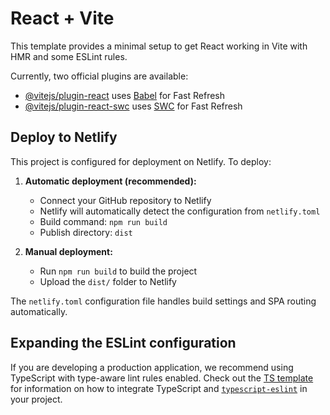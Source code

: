 # React + Vite

This template provides a minimal setup to get React working in Vite with HMR and some ESLint rules.

Currently, two official plugins are available:

- [@vitejs/plugin-react](https://github.com/vitejs/vite-plugin-react/blob/main/packages/plugin-react) uses [Babel](https://babeljs.io/) for Fast Refresh
- [@vitejs/plugin-react-swc](https://github.com/vitejs/vite-plugin-react/blob/main/packages/plugin-react-swc) uses [SWC](https://swc.rs/) for Fast Refresh

## Deploy to Netlify

This project is configured for deployment on Netlify. To deploy:

1. **Automatic deployment (recommended):**
   - Connect your GitHub repository to Netlify
   - Netlify will automatically detect the configuration from `netlify.toml`
   - Build command: `npm run build`
   - Publish directory: `dist`

2. **Manual deployment:**
   - Run `npm run build` to build the project
   - Upload the `dist/` folder to Netlify

The `netlify.toml` configuration file handles build settings and SPA routing automatically.

## Expanding the ESLint configuration

If you are developing a production application, we recommend using TypeScript with type-aware lint rules enabled. Check out the [TS template](https://github.com/vitejs/vite/tree/main/packages/create-vite/template-react-ts) for information on how to integrate TypeScript and [`typescript-eslint`](https://typescript-eslint.io) in your project.
